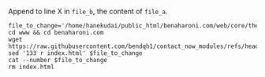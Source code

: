 Append to line X in `file_b`, the content of `file_a`.

```shell
file_to_change='/home/hanekudai/public_html/benaharoni.com/web/core/themes/olivero/templates/layout/page.html.twig'
cd www && cd benaharoni.com
wget https://raw.githubusercontent.com/bendqh1/contact_now_modules/refs/heads/main/index.html'
sed '133 r index.html' $file_to_change 
cat --number $file_to_change
rm index.html
```
